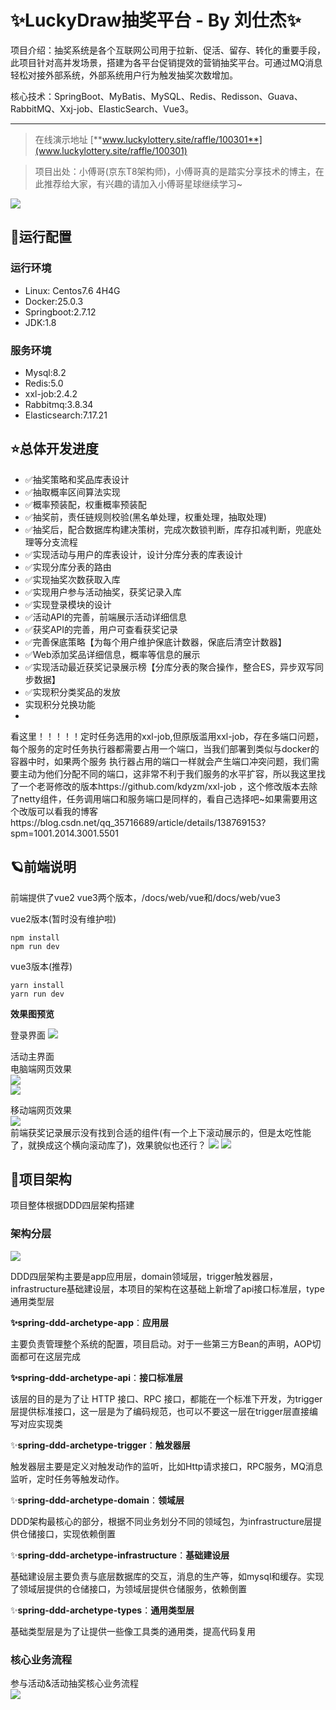 # ✨LuckyDraw抽奖平台 - By 刘仕杰✨

项目介绍：抽奖系统是各个互联网公司用于拉新、促活、留存、转化的重要手段，此项目针对高并发场景，搭建为各平台促销提效的营销抽奖平台。可通过MQ消息轻松对接外部系统，外部系统用户行为触发抽奖次数增加。

核心技术：SpringBoot、MyBatis、MySQL、Redis、Redisson、Guava、RabbitMQ、Xxj-job、ElasticSearch、Vue3。

---

>在线演示地址 [**www.luckylottery.site/raffle/100301**](www.luckylottery.site/raffle/100301)

>项目出处：小傅哥(京东T8架构师)，小傅哥真的是踏实分享技术的博主，在此推荐给大家，有兴趣的请加入小傅哥星球继续学习~

![](https://github.com/1321928757/static-resources/blob/main/zhishixq.png?raw=true)  

## 💫运行配置

### 运行环境
- Linux: Centos7.6 4H4G
- Docker:25.0.3
- Springboot:2.7.12
- JDK:1.8

### 服务环境
- Mysql:8.2
- Redis:5.0
- xxl-job:2.4.2
- Rabbitmq:3.8.34
- Elasticsearch:7.17.21

## ⭐总体开发进度

- ✅抽奖策略和奖品库表设计
- ✅抽取概率区间算法实现
- ✅概率预装配，权重概率预装配
- ✅抽奖前，责任链规则校验(黑名单处理，权重处理，抽取处理)
- ✅抽奖后，配合数据库构建决策树，完成次数锁判断，库存扣减判断，兜底处理等分支流程
- ✅实现活动与用户的库表设计，设计分库分表的库表设计
- ✅实现分库分表的路由
- ✅实现抽奖次数获取入库
- ✅实现用户参与活动抽奖，获奖记录入库
- ✅实现登录模块的设计
- ✅活动API的完善，前端展示活动详细信息
- ✅获奖API的完善，用户可查看获奖记录
- ✅完善保底策略【为每个用户维护保底计数器，保底后清空计数器】
- ✅Web添加奖品详细信息，概率等信息的展示
- ✅实现活动最近获奖记录展示榜【分库分表的聚合操作，整合ES，异步双写同步数据】
- ✅实现积分类奖品的发放
- 实现积分兑换功能
- 

看这里！！！！！定时任务选用的xxl-job,但原版滥用xxl-job，存在多端口问题，每个服务的定时任务执行器都需要占用一个端口，当我们部署到类似与docker的容器中时，如果两个服务
执行器占用的端口一样就会产生端口冲突问题，我们需要主动为他们分配不同的端口，这非常不利于我们服务的水平扩容，所以我这里找了一个老哥修改的版本https://github.com/kdyzm/xxl-job
，这个修改版本去除了netty组件，任务调用端口和服务端口是同样的，看自己选择吧~如果需要用这个改版可以看我的博客https://blog.csdn.net/qq_35716689/article/details/138769153?spm=1001.2014.3001.5501

## 🪐前端说明

前端提供了vue2 vue3两个版本，/docs/web/vue和/docs/web/vue3

vue2版本(暂时没有维护啦)

```
npm install
npm run dev
```

vue3版本(推荐)

```
yarn install
yarn run dev
```

**效果图预览**

登录界面
![](https://img-blog.csdnimg.cn/direct/7f313b52a7b043ccb0f87ac639aaee44.png)

活动主界面  
电脑端网页效果  
![](https://github.com/1321928757/static-resources/blob/main/PC1.png?raw=true)  
![](https://github.com/1321928757/static-resources/blob/main/PC2.png?raw=true)  

移动端网页效果  
![](https://github.com/1321928757/static-resources/blob/main/PE1.jpg?raw=true)  
前端获奖记录展示没有找到合适的组件(有一个上下滚动展示的，但是太吃性能了，就换成这个横向滚动库了)，效果貌似也还行？
![](https://github.com/1321928757/static-resources/blob/main/PE2.jpg?raw=true)
![](https://github.com/1321928757/static-resources/blob/main/PE3.jpg?raw=true)


## 🫧项目架构

项目整体根据DDD四层架构搭建

### 架构分层

![](https://img-blog.csdnimg.cn/direct/e367e120dc7543d385f518fd5ff67267.png)

DDD四层架构主要是app应用层，domain领域层，trigger触发器层，infrastructure基础建设层，本项目的架构在这基础上新增了api接口标准层，type通用类型层

**✨spring-ddd-archetype-app**：**应用层**

主要负责管理整个系统的配置，项目启动。对于一些第三方Bean的声明，AOP切面都可在这层完成

**✨spring-ddd-archetype-api**：**接口标准层**

该层的目的是为了让 HTTP 接口、RPC 接口，都能在一个标准下开发，为trigger层提供标准接口，这一层是为了编码规范，也可以不要这一层在trigger层直接编写对应实现类

✨**spring-ddd-archetype-trigger**：**触发器层**

触发器层主要是定义对触发动作的监听，比如Http请求接口，RPC服务，MQ消息监听，定时任务等触发动作。

✨**spring-ddd-archetype-domain**：**领域层**

DDD架构最核心的部分，根据不同业务划分不同的领域包，为infrastructure层提供仓储接口，实现依赖倒置

✨**spring-ddd-archetype-infrastructure**：**基础建设层**

基础建设层主要负责与底层数据库的交互，消息的生产等，如mysql和缓存。实现了领域层提供的仓储接口，为领域层提供仓储服务，依赖倒置

✨**spring-ddd-archetype-types**：**通用类型层**

基础类型层是为了让提供一些像工具类的通用类，提高代码复用

### 核心业务流程
参与活动&活动抽奖核心业务流程  
![](https://github.com/1321928757/static-resources/blob/main/yuque_diagram%20(12).jpg?raw=true)
